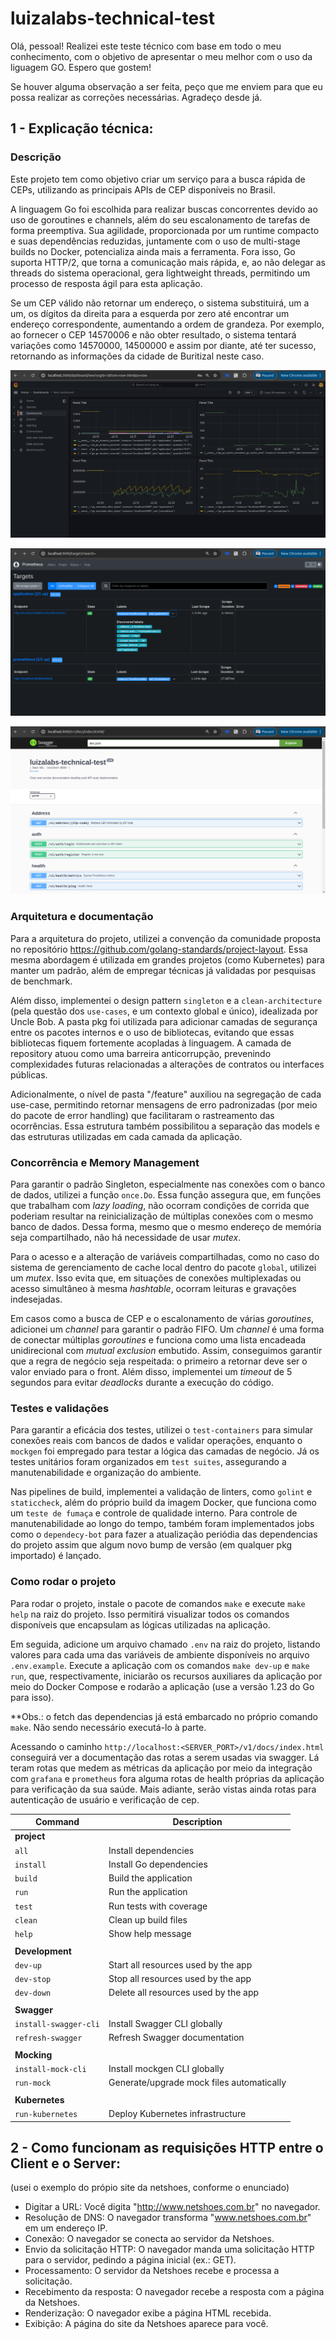 # luizalabs-technical-test

Olá, pessoal! Realizei este teste técnico com base em todo o meu conhecimento, com o objetivo de apresentar o meu melhor com o uso da liguagem GO. Espero que gostem!

Se houver alguma observação a ser feita, peço que me enviem para que eu possa realizar as correções necessárias. Agradeço desde já.

## 1 - Explicação técnica:

### Descrição

Este projeto tem como objetivo criar um serviço para a busca rápida de CEPs, utilizando as principais APIs de CEP disponíveis no Brasil.

A linguagem Go foi escolhida para realizar buscas concorrentes devido ao uso de goroutines e channels, além do seu escalonamento de tarefas de forma preemptiva. Sua agilidade, proporcionada por um runtime compacto e suas dependências reduzidas, juntamente com o uso de multi-stage builds no Docker, potencializa ainda mais a ferramenta. Fora isso, Go suporta HTTP/2, que torna a comunicação mais rápida, e, ao não delegar as threads do sistema operacional, gera lightweight threads, permitindo um processo de resposta ágil para esta aplicação.

Se um CEP válido não retornar um endereço, o sistema substituirá, um a um, os dígitos da direita para a esquerda por zero até encontrar um endereço correspondente, aumentando a ordem de grandeza. Por exemplo, ao fornecer o CEP 14570006 e não obter resultado, o sistema tentará variações como 14570000, 14500000 e assim por diante, até ter sucesso, retornando as informações da cidade de Buritizal neste caso.

![alt text](assets/grafana.png)

![alt text](assets/prometheus.png)

![alt text](assets/swagger-docs.png)

### Arquitetura e documentação

Para a arquitetura do projeto, utilizei a convenção da comunidade proposta no repositório https://github.com/golang-standards/project-layout. Essa mesma abordagem é utilizada em grandes projetos (como Kubernetes) para manter um padrão, além de empregar técnicas já validadas por pesquisas de benchmark.

Além disso, implementei o design pattern `singleton` e a `clean-architecture` (pela questão dos `use-cases`, e um contexto global e único), idealizada por Uncle Bob. A pasta pkg foi utilizada para adicionar camadas de segurança entre os pacotes internos e o uso de bibliotecas, evitando que essas bibliotecas fiquem fortemente acopladas à linguagem. A camada de repository atuou como uma barreira anticorrupção, prevenindo complexidades futuras relacionadas a alterações de contratos ou interfaces públicas.

Adicionalmente, o nível de pasta "/feature" auxiliou na segregação de cada use-case, permitindo retornar mensagens de erro padronizadas (por meio do pacote de error handling) que facilitaram o rastreamento das ocorrências. Essa estrutura também possibilitou a separação das models e das estruturas utilizadas em cada camada da aplicação.

### Concorrência e Memory Management

Para garantir o padrão Singleton, especialmente nas conexões com o banco de dados, utilizei a função `once.Do`. Essa função assegura que, em funções que trabalham com _lazy loading_, não ocorram condições de corrida que poderiam resultar na reinicialização de múltiplas conexões com o mesmo banco de dados. Dessa forma, mesmo que o mesmo endereço de memória seja compartilhado, não há necessidade de usar _mutex_.

Para o acesso e a alteração de variáveis compartilhadas, como no caso do sistema de gerenciamento de cache local dentro do pacote `global`, utilizei um _mutex_. Isso evita que, em situações de conexões multiplexadas ou acesso simultâneo à mesma _hashtable_, ocorram leituras e gravações indesejadas.

Em casos como a busca de CEP e o escalonamento de várias _goroutines_, adicionei um _channel_ para garantir o padrão FIFO. Um _channel_ é uma forma de conectar múltiplas _goroutines_ e funciona como uma lista encadeada unidirecional com _mutual exclusion_ embutido. Assim, conseguimos garantir que a regra de negócio seja respeitada: o primeiro a retornar deve ser o valor enviado para o front. Além disso, implementei um _timeout_ de 5 segundos para evitar _deadlocks_ durante a execução do código.

### Testes e validações

Para garantir a eficácia dos testes, utilizei o `test-containers` para simular conexões reais com bancos de dados e validar operações, enquanto o `mockgen` foi empregado para testar a lógica das camadas de negócio. Já os testes unitários foram organizados em `test suites`, assegurando a manutenabilidade e organização do ambiente.

Nas pipelines de build, implementei a validação de linters, como `golint` e `staticcheck`, além do próprio build da imagem Docker, que funciona como um `teste de fumaça` e controle de qualidade interno. Para controle de manutenabilidade ao longo do tempo, também foram implementados jobs como o `dependecy-bot` para fazer a atualização periódia das dependencias do projeto assim que algum novo bump de versão (em qualquer pkg importado) é lançado.

### Como rodar o projeto

Para rodar o projeto, instale o pacote de comandos `make` e execute `make help` na raiz do projeto. Isso permitirá visualizar todos os comandos disponíveis que encapsulam as lógicas utilizadas na aplicação.

Em seguida, adicione um arquivo chamado `.env` na raiz do projeto, listando valores para cada uma das variáveis de ambiente disponíveis no arquivo `.env.example`. Execute a aplicação com os comandos `make dev-up` e `make run`, que, respectivamente, iniciarão os recursos auxiliares da aplicação por meio do Docker Compose e rodarão a aplicação (use a versão 1.23 do Go para isso).

\*\*Obs.: o fetch das dependencias já está embarcado no próprio comando `make`. Não sendo necessário executá-lo à parte.

Acessando o caminho `http://localhost:<SERVER_PORT>/v1/docs/index.html` conseguirá ver a documentação das rotas a serem usadas via swagger. Lá teram rotas que medem as métricas da aplicação por meio da integração com `grafana` e `prometheus` fora alguma rotas de health próprias da aplicação para verificação da sua saúde. Mais adiante, serão vistas ainda rotas para autenticação de usuário e verificação de cep.

| Command               | Description                               |
| --------------------- | ----------------------------------------- |
| **project**           |                                           |
| `all`                 | Install dependencies                      |
| `install`             | Install Go dependencies                   |
| `build`               | Build the application                     |
| `run`                 | Run the application                       |
| `test`                | Run tests with coverage                   |
| `clean`               | Clean up build files                      |
| `help`                | Show help message                         |
|                       |                                           |
| **Development**       |                                           |
| `dev-up`              | Start all resources used by the app       |
| `dev-stop`            | Stop all resources used by the app        |
| `dev-down`            | Delete all resources used by the app      |
|                       |                                           |
| **Swagger**           |                                           |
| `install-swagger-cli` | Install Swagger CLI globally              |
| `refresh-swagger`     | Refresh Swagger documentation             |
|                       |                                           |
| **Mocking**           |                                           |
| `install-mock-cli`    | Install mockgen CLI globally              |
| `run-mock`            | Generate/upgrade mock files automatically |
|                       |                                           |
| **Kubernetes**        |                                           |
| `run-kubernetes`      | Deploy Kubernetes infrastructure          |

## 2 - Como funcionam as requisições HTTP entre o Client e o Server:

(usei o exemplo do própio site da netshoes, conforme o enunciado)

- Digitar a URL: Você digita "http://www.netshoes.com.br" no navegador.
- Resolução de DNS: O navegador transforma "www.netshoes.com.br" em um endereço IP.
- Conexão: O navegador se conecta ao servidor da Netshoes.
- Envio da solicitação HTTP: O navegador manda uma solicitação HTTP para o servidor, pedindo a página inicial (ex.: GET).
- Processamento: O servidor da Netshoes recebe e processa a solicitação.
- Recebimento da resposta: O navegador recebe a resposta com a página da Netshoes.
- Renderização: O navegador exibe a página HTML recebida.
- Exibição: A página do site da Netshoes aparece para você.
